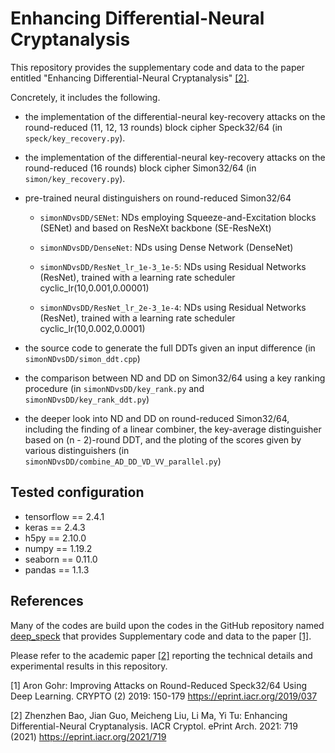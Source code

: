 # Enhancing Differential-Neural Cryptanalysis

This repository provides the supplementary code and data to the paper entitled "Enhancing Differential-Neural Cryptanalysis" [\[2\]](https://eprint.iacr.org/2021/719).

Concretely, it includes the following.

* the implementation of the differential-neural key-recovery attacks on the round-reduced (11, 12, 13 rounds) block cipher Speck32/64 (in `speck/key_recovery.py`).

* the implementation of the differential-neural key-recovery attacks on the round-reduced (16 rounds) block cipher Simon32/64 (in `simon/key_recovery.py`).

* pre-trained neural distinguishers on round-reduced Simon32/64

  - `simonNDvsDD/SENet`: NDs employing Squeeze-and-Excitation blocks (SENet) and based on ResNeXt backbone (SE-ResNeXt)

  - `simonNDvsDD/DenseNet`: NDs using Dense Network (DenseNet)

  - `simonNDvsDD/ResNet_lr_1e-3_1e-5`: NDs using Residual Networks (ResNet), trained with a learning rate scheduler cyclic\_lr(10,0.001,0.00001)

  - `simonNDvsDD/ResNet_lr_2e-3_1e-4`: NDs using Residual Networks (ResNet), trained with a learning rate scheduler cyclic\_lr(10,0.002,0.0001)

* the source code to generate the full DDTs given an input difference (in `simonNDvsDD/simon_ddt.cpp`)

* the comparison between ND and DD on Simon32/64 using a key ranking procedure (in `simonNDvsDD/key_rank.py` and `simonNDvsDD/key_rank_ddt.py`)

* the deeper look into ND and DD on round-reduced Simon32/64, including 
  the finding of a linear combiner, the key-average distinguisher based on (n - 2)-round DDT,
  and the ploting of the scores given by various distinguishers (in `simonNDvsDD/combine_AD_DD_VD_VV_parallel.py`)

## Tested configuration
- tensorflow == 2.4.1
- keras == 2.4.3
- h5py == 2.10.0
- numpy == 1.19.2
- seaborn == 0.11.0
- pandas == 1.1.3

## References

Many of the codes are build upon the codes in the GitHub repository named [deep_speck](https://github.com/agohr/deep_speck) that provides Supplementary code and data to the paper [\[1\]](https://eprint.iacr.org/2019/037).

Please refer to the academic paper [\[2\]](https://eprint.iacr.org/2021/719) reporting the technical details and experimental results in this repository.

[1] Aron Gohr: Improving Attacks on Round-Reduced Speck32/64 Using Deep Learning. CRYPTO (2) 2019: 150-179 https://eprint.iacr.org/2019/037

[2] Zhenzhen Bao, Jian Guo, Meicheng Liu, Li Ma, Yi Tu: Enhancing Differential-Neural Cryptanalysis. IACR Cryptol. ePrint Arch. 2021: 719 (2021) https://eprint.iacr.org/2021/719
